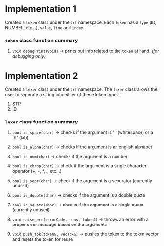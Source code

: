 # Implementation 1
Created a `token` class under the `trf` namespace.
Each `token` has a `type` (ID, NUMBER, etc...), `value`, `line` and `index`.

### `token` class function summary
1. `void debugPrint(void)` -> prints out info related to the `token` at hand. *(for debugging only)*

# Implementation 2
Created a `lexer` class under the `trf` namespace.
The `lexer` class allows the user to seperate a string into either of these token types:
1. STR
2. ID

### `lexer` class function summary
1. `bool is_space(char)` -> checks if the argument is ' ' (whitespace) or a '\t' (tab)
2. `bool is_alpha(char)` -> checks if the argument is an english alphabet
3. `bool is_num(char)` -> checks if the argument is a number
4. `bool is_chrop(char)` -> check if the argument is a single character operator (+, -, *, /, etc...)
5. `bool is_sepr(char)` -> check if the argument is a seperator (currently unused)

6. `bool is_dquote(char)` -> checks if the argument is a double quote
7. `bool is_squote(char)` -> checks if the argument is a single quote (currently unused)

8. `void raise_err(errorCode, const token&)` -> throws an error with a proper error message based on the arguments
9. `void push_tok(token&, vecTok&)` -> pushes the token to the token vector and resets the token for reuse